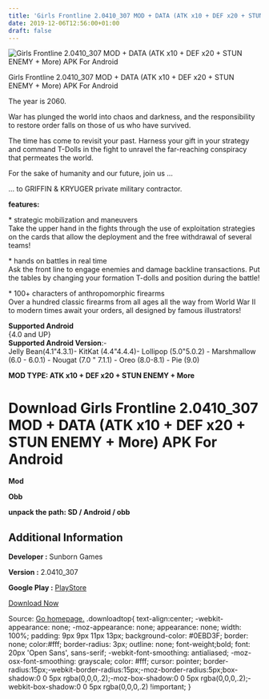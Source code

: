 ```yaml
---
title: 'Girls Frontline 2.0410_307 MOD + DATA (ATK x10 + DEF x20 + STUN ENEMY + More) APK For Android'
date: 2019-12-06T12:56:00+01:00
draft: false
---
```


![Girls Frontline 2.0410_307 MOD + DATA (ATK x10 + DEF x20 + STUN ENEMY + More) APK For Android](https://i1.wp.com/apkhome.net/wp-content/uploads/2019/12/Girls-Frontline.png "Girls Frontline 2.0410_307 MOD + DATA (ATK x10 + DEF x20 + STUN ENEMY + More) APK For Android")

  

Girls Frontline 2.0410\_307 MOD + DATA (ATK x10 + DEF x20 + STUN ENEMY + More) APK For Android

The year is 2060.

War has plunged the world into chaos and darkness, and the responsibility to restore order falls on those of us who have survived.

The time has come to revisit your past. Harness your gift in your strategy and command T-Dolls in the fight to unravel the far-reaching conspiracy that permeates the world.

For the sake of humanity and our future, join us ...

... to GRIFFIN & KRYUGER private military contractor.

**features:**

\* strategic mobilization and maneuvers  
Take the upper hand in the fights through the use of exploitation strategies on the cards that allow the deployment and the free withdrawal of several teams!

\* hands on battles in real time  
Ask the front line to engage enemies and damage backline transactions. Put the tables by changing your formation T-dolls and position during the battle!

\* 100+ characters of anthropomorphic firearms  
Over a hundred classic firearms from all ages all the way from World War II to modern times await your orders, all designed by famous illustrators!

**Supported Android**  
{4.0 and UP}  
**Supported Android Version**:-  
Jelly Bean(4.1"4.3.1)- KitKat (4.4"4.4.4)- Lollipop (5.0"5.0.2) - Marshmallow (6.0 - 6.0.1) - Nougat (7.0 " 7.1.1) - Oreo (8.0-8.1) - Pie (9.0)

**MOD TYPE: ATK x10 + DEF x20 + STUN ENEMY + More**

Download Girls Frontline 2.0410\_307 MOD + DATA (ATK x10 + DEF x20 + STUN ENEMY + More) APK For Android
=======================================================================================================

**Mod**

**Obb**

**unpack the path: SD / Android / obb**

Additional Information
----------------------

**Developer :** Sunborn Games

**Version :** 2.0410\_307

**Google Play :** [PlayStore](https://play.google.com/store/apps/details?id=com.sunborn.girlsfrontline.en)

  

[Download Now](https://store4app.co/post/girls-frontline-2-0410-307-mod-data-atk-x10-def-x20-stun-enemy-more-apk-for-android_1575212854)

  
Source: [Go homepage.](https://store4app.co/post/girls-frontline-2-0410-307-mod-data-atk-x10-def-x20-stun-enemy-more-apk-for-android_1575212854) .downloadtop{ text-align:center; -webkit-appearance: none; -moz-appearance: none; appearance: none; width: 100%; padding: 9px 9px 11px 13px; background-color: #0EBD3F; border: none; color:#fff; border-radius: 3px; outline: none; font-weight;bold; font: 20px 'Open Sans', sans-serif; -webkit-font-smoothing: antialiased; -moz-osx-font-smoothing: grayscale; color: #fff; cursor: pointer; border-radius:15px;-webkit-border-radius:15px;-moz-border-radius:5px;box-shadow:0 0 5px rgba(0,0,0,.2);-moz-box-shadow:0 0 5px rgba(0,0,0,.2);-webkit-box-shadow:0 0 5px rgba(0,0,0,.2) !important; }